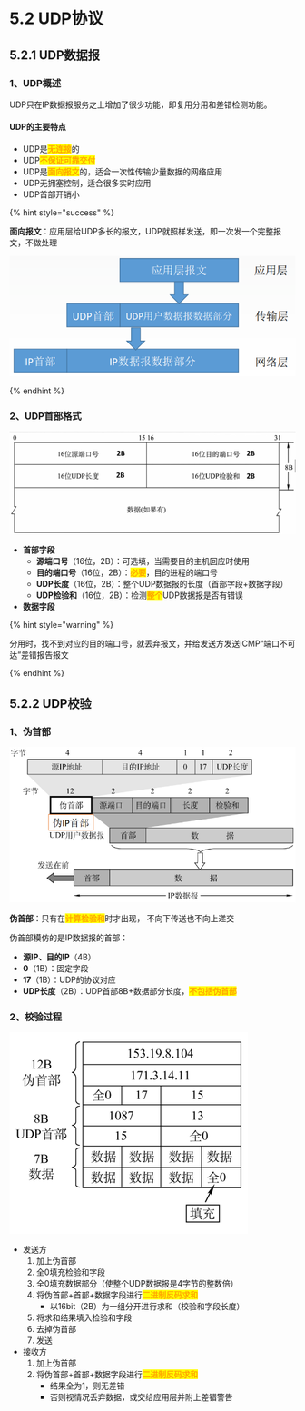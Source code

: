 # 5.2 UDP协议

## 5.2.1 UDP数据报

### 1、UDP概述

UDP只在IP数据报服务之上增加了很少功能，即复用分用和差错检测功能。

#### UDP的主要特点

- UDP是<mark style="color:orange;">**无连接**</mark>的
- UDP<mark style="color:orange;">**不保证可靠交付**</mark>
- UDP是<mark style="color:orange;">**面向报文**</mark>的，适合一次性传输少量数据的网络应用
- UDP无拥塞控制，适合很多实时应用
- UDP首部开销小

{% hint style="success" %}

**面向报文**：应用层给UDP多长的报文，UDP就照样发送，即一次发一个完整报文，不做处理

![面向报文](../.gitbook/assets/面向报文.png)

{% endhint %}

### 2、UDP首部格式

![UDP首部格式](../.gitbook/assets/UDP首部格式.png)

- **首部字段**
  - **源端口号**（16位，2B）：可选填，当需要目的主机回应时使用
  - **目的端口号**（16位，2B）：<mark style="color:orange;">**必要**</mark>，目的进程的端口号
  - **UDP长度**（16位，2B）：整个UDP数据报的长度（首部字段+数据字段）
  - **UDP检验和**（16位，2B）：检测<mark style="color:orange;">**整个**</mark>UDP数据报是否有错误
- **数据字段**

{% hint style="warning" %}

分用时，找不到对应的目的端口号，就丢弃报文，并给发送方发送ICMP“端口不可达”差错报告报文

{% endhint %}

## 5.2.2 UDP校验

### 1、伪首部

![UDP校验](../.gitbook/assets/UDP校验.png)

**伪首部**：只有在<mark style="color:orange;">**计算检验和**</mark>时才出现， 不向下传送也不向上递交

伪首部模仿的是IP数据报的首部：

- **源IP、目的IP**（4B）
- **0**（1B）：固定字段
- **17**（1B）：UDP的协议对应
- **UDP长度**（2B）：UDP首部8B+数据部分长度，<mark style="color:orange;">**不包括伪首部**</mark>

### 2、校验过程

![UDP校验填充](../.gitbook/assets/UDP校验填充.png)

- 发送方
  1. 加上伪首部
  2. 全0填充检验和字段
  3. 全0填充数据部分（使整个UDP数据报是4字节的整数倍）
  4. 将伪首部+首部+数据字段进行<mark style="color:orange;">**二进制反码求和**</mark>
     - 以16bit（2B）为一组分开进行求和（校验和字段长度）
  5. 将求和结果填入检验和字段
  6. 去掉伪首部
  7. 发送
- 接收方
  1. 加上伪首部
  2. 将伪首部+首部+数据字段进行<mark style="color:orange;">**二进制反码求和**</mark>
     - 结果全为1，则无差错
     - 否则视情况丢弃数据，或交给应用层并附上差错警告
